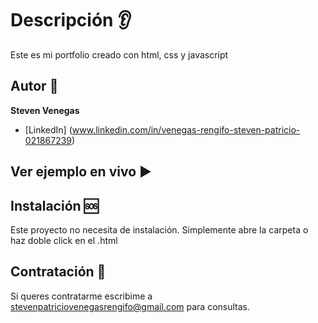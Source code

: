 # Descripción :ear:
Este es mi portfolio creado con html, css y javascript 
## Autor :bicyclist:
**Steven Venegas**
* [LinkedIn] (www.linkedin.com/in/venegas-rengifo-steven-patricio-021867239)

## Ver ejemplo en vivo :arrow_forward:

## Instalación :sos:
Este proyecto no necesita de instalación. Simplemente abre la carpeta o haz doble click en el .html

## Contratación :open_hands:
Si queres contratarme escribime a stevenpatriciovenegasrengifo@gmail.com para consultas.
